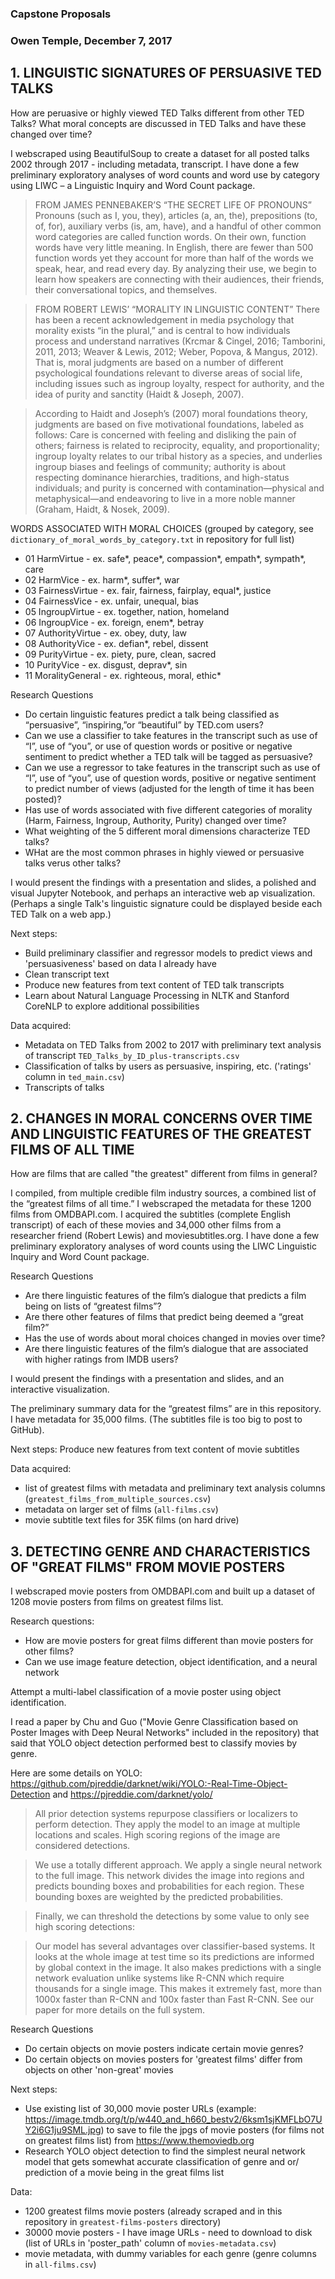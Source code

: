 

### Capstone Proposals

### Owen Temple, December 7, 2017


## 1. LINGUISTIC SIGNATURES OF PERSUASIVE TED TALKS 

How are peruasive or highly viewed TED Talks different from other TED Talks?
What moral concepts are discussed in TED Talks and have these changed over time?

I webscraped using BeautifulSoup to create a dataset for all posted talks 2002 through 2017 - including metadata, transcript. I have done a few preliminary exploratory analyses of word counts and word use by category using LIWC – a Linguistic Inquiry and Word Count package.


> FROM JAMES PENNEBAKER’S “THE SECRET LIFE OF PRONOUNS”
Pronouns (such as I, you, they), articles (a, an, the), prepositions (to, of, for), auxiliary verbs (is, am, have), and a handful of other common word categories are called function words. On their own, function words have very little meaning. In English, there are fewer than 500 function words yet they account for more than half of the words we speak, hear, and read every day. By analyzing their use, we begin to learn how speakers are connecting with their audiences, their friends, their conversational topics, and themselves.

> FROM ROBERT LEWIS’ “MORALITY IN LINGUISTIC CONTENT”
There has been a recent acknowledgement in media psychology that morality exists “in the plural,” and is central to how individuals process and understand narratives (Krcmar & Cingel, 2016; Tamborini, 2011, 2013; Weaver & Lewis, 2012; Weber, Popova, & Mangus, 2012). That is, moral judgments are based on a number of different psychological foundations relevant to diverse areas of social life, including issues such as ingroup loyalty, respect for authority, and the idea of purity and sanctity (Haidt & Joseph, 2007).

>According to Haidt and Joseph’s (2007) moral foundations theory, judgments are based on five motivational foundations, labeled as follows: Care is concerned with feeling and disliking the pain of others; fairness is related to reciprocity, equality, and proportionality; ingroup loyalty relates to our tribal history as a species, and underlies ingroup biases and feelings of community; authority is about respecting dominance hierarchies, traditions, and high-status individuals; and purity is concerned with contamination—physical and metaphysical—and endeavoring to live in a more noble manner (Graham, Haidt, & Nosek, 2009).


WORDS ASSOCIATED WITH MORAL CHOICES (grouped by category, see ```dictionary_of_moral_words_by_category.txt``` in repository for full list)
- 01                    HarmVirtue - ex. safe*, peace*, compassion*, empath*, sympath*, care		
- 02                    HarmVice - ex. harm*, suffer*, war
- 03                    FairnessVirtue - ex. fair, fairness, fairplay, equal*, justice	
- 04                    FairnessVice - ex. unfair, unequal, bias
- 05                    IngroupVirtue - ex. together, nation, homeland
- 06                    IngroupVice - ex. foreign, enem*, betray
- 07                    AuthorityVirtue - ex. obey, duty, law
- 08                    AuthorityVice - ex. defian*, rebel, dissent
- 09                    PurityVirtue - ex. piety, pure, clean, sacred
- 10                    PurityVice - ex. disgust, deprav*, sin
- 11                    MoralityGeneral - ex. righteous, moral, ethic*		
		
Research Questions
- Do certain linguistic features predict a talk being classified as “persuasive”, “inspiring,”or “beautiful” by TED.com users?
- Can we use a classifier to take features in the transcript such as use of “I”, use of “you”, or use of question words or positive or negative sentiment to predict whether a TED talk will be tagged as persuasive?
- Can we use a regressor to take features in the transcript such as use of “I”, use of “you”, use of question words, positive or negative sentiment to predict number of views (adjusted for the length of time it has been posted)?
- Has use of words associated with five different categories of morality (Harm, Fairness, Ingroup, Authority, Purity) changed over time?
- What weighting of the 5 different moral dimensions characterize TED talks?
- WHat are the most common phrases in highly viewed or persuasive talks verus other talks?



I would present the findings with a presentation and slides, a polished and visual Jupyter Notebook, and perhaps an interactive web ap visualization. (Perhaps a single Talk's linguistic signature could be displayed beside each TED Talk on a web app.)


Next steps:
- Build preliminary classifier and regressor models to predict views and 'persuasiveness' based on data I already have
- Clean transcript text
- Produce new features from text content of TED talk transcripts
- Learn about Natural Language Processing in NLTK and Stanford CoreNLP to explore additional possibilities
 

Data acquired:
- Metadata on TED Talks from 2002 to 2017 with preliminary text analysis of transcript ```TED_Talks_by_ID_plus-transcripts.csv```
- Classification of talks by users as persuasive, inspiring, etc. ('ratings' column in ```ted_main.csv```)
- Transcripts of talks


## 2. CHANGES IN MORAL CONCERNS OVER TIME AND LINGUISTIC FEATURES OF THE GREATEST FILMS OF ALL TIME

How are films that are called "the greatest" different from films in general?

I compiled, from multiple credible film industry sources, a combined list of the “greatest films of all time.”  I webscraped the metadata for these 1200 films from OMDBAPI.com.  I acquired the subtitles (complete English transcript) of each of these movies and 34,000 other films from a researcher friend (Robert Lewis) and moviesubtitles.org. I have done a few preliminary exploratory analyses of word counts using the LIWC Linguistic Inquiry and Word Count package.

Research Questions
- Are there linguistic features of the film’s dialogue that predicts a film being on lists of “greatest films”?
- Are there other features of films that predict being deemed a “great film?”
- Has the use of words about moral choices changed in movies over time?
- Are there linguistic features of the film’s dialogue that are associated with higher ratings from IMDB users?

I would present the findings with a presentation and slides, and an interactive visualization.

The preliminary summary data for the “greatest films” are in this repository. I have metadata for 35,000 films. (The subtitles file is too big to post to GitHub).

Next steps:
Produce new features from text content of movie subtitles

Data acquired:
- list of greatest films with metadata and preliminary text analysis columns (```greatest_films_from_multiple_sources.csv```)
- metadata on larger set of films (```all-films.csv```)
- movie subtitle text files for 35K films (on hard drive)


## 3. DETECTING GENRE AND CHARACTERISTICS OF "GREAT FILMS" FROM MOVIE POSTERS

I webscraped movie posters from OMDBAPI.com and built up a dataset of 1208 movie posters from films on greatest films list.

Research questions:
- How are movie posters for great films different than movie posters for other films?
- Can we use image feature detection, object identification, and a neural network 

Attempt a multi-label classification of a movie poster using object identification.

I read a paper by Chu and Guo ("Movie Genre Classification based on Poster Images with Deep Neural Networks" included in the repository) that said that YOLO object detection performed best to classify movies by genre.

Here are some details on YOLO:
https://github.com/pjreddie/darknet/wiki/YOLO:-Real-Time-Object-Detection and  https://pjreddie.com/darknet/yolo/

> All prior detection systems repurpose classifiers or localizers to perform detection. They apply the model to an image at multiple locations and scales. High scoring regions of the image are considered detections.

> We use a totally different approach. We apply a single neural network to the full image. This network divides the image into regions and predicts bounding boxes and probabilities for each region. These bounding boxes are weighted by the predicted probabilities.

> Finally, we can threshold the detections by some value to only see high scoring detections:

> Our model has several advantages over classifier-based systems. It looks at the whole image at test time so its predictions are informed by global context in the image. It also makes predictions with a single network evaluation unlike systems like R-CNN which require thousands for a single image. This makes it extremely fast, more than 1000x faster than R-CNN and 100x faster than Fast R-CNN. See our paper for more details on the full system.

Research Questions
- Do certain objects on movie posters indicate certain movie genres?
- Do certain objects on movies posters for 'greatest films' differ from objects on other 'non-great' movies

Next steps:
- Use existing list of 30,000 movie poster URLs (example: https://image.tmdb.org/t/p/w440_and_h660_bestv2/6ksm1sjKMFLbO7UY2i6G1ju9SML.jpg) to save to file the jpgs of movie posters (for films not on greatest films list) from https://www.themoviedb.org
- Research YOLO object detection to find the simplest neural network model that gets somewhat accurate classification of genre and or/ prediction of a movie being in the great films list

Data:
- 1200 greatest films movie posters (already scraped and in this repository in ```greatest-films-posters``` directory)
- 30000 movie posters - I have image URLs - need to download to disk (list of URLs in 'poster_path' column of ```movies-metadata.csv```)
- movie metadata, with dummy variables for each genre (genre columns in ```all-films.csv```)
